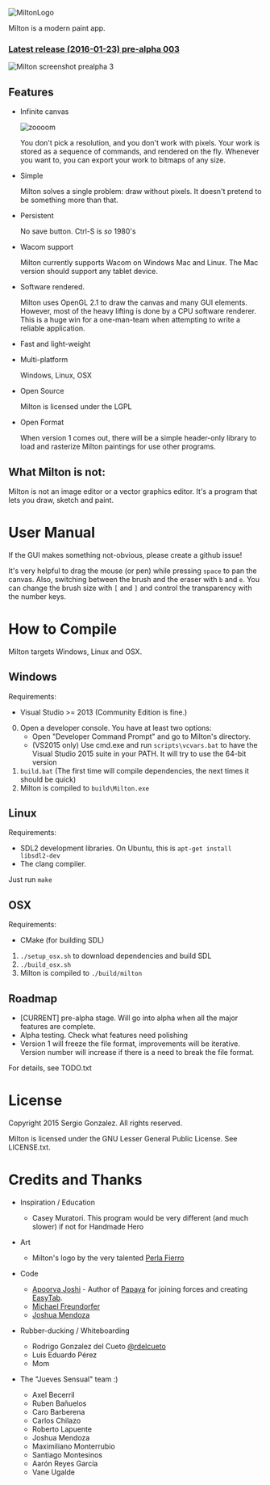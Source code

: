 ![MiltonLogo](http://i.imgur.com/hXxloIS.png)

Milton is a modern paint app.

### [Latest release (2016-01-23) pre-alpha 003](https://github.com/serge-rgb/milton/releases/tag/prealpha003)

![Milton screenshot prealpha 3](http://i.imgur.com/osBIZnO.png)

Features
--------

- Infinite canvas

    ![zoooom](http://i.imgur.com/fqOhPlr.gif)

    You don't pick a resolution, and you don't work with pixels.  Your work is
    stored as a sequence of commands, and rendered on the fly.
    Whenever you want to, you can export your work to bitmaps of any size.

- Simple

    Milton solves a single problem: draw without pixels. It doesn't pretend to be
    something more than that.

- Persistent

    No save button. Ctrl-S is *so* 1980's

- Wacom support

    Milton currently supports Wacom on Windows Mac and Linux. The Mac version
    should support any tablet device.

- Software rendered.

    Milton uses OpenGL 2.1 to draw the canvas and many GUI elements. However,
most of the heavy lifting is done by a CPU software renderer. This is a huge
win for a one-man-team when attempting to write a reliable application.

- Fast and light-weight

- Multi-platform

    Windows, Linux, OSX

- Open Source

    Milton is licensed under the LGPL

- Open Format

    When version 1 comes out, there will be a simple header-only library to
load and rasterize Milton paintings for use other programs.


What Milton is not:
-------------------

Milton is not an image editor or a vector graphics editor. It's a program that
lets you draw, sketch and paint.

User Manual
===========

If the GUI makes something not-obvious, please create a github issue!

It's very helpful to drag the mouse (or pen) while pressing `space` to pan the canvas.
Also, switching between the brush and the eraser with `b` and `e`.
You can change the brush size with `[` and `]` and control the transparency with the number keys.


How to Compile
==============

Milton targets Windows, Linux and OSX.

Windows
-------

Requirements:

- Visual Studio >= 2013 (Community Edition is fine.)

0. Open a developer console. You have at least two options:
    - Open "Developer Command Prompt" and go to Milton's directory.
    - (VS2015 only) Use cmd.exe and run `scripts\vcvars.bat` to have the Visual Studio 2015 suite in your PATH. It will try to use the 64-bit version
1. `build.bat` (The first time will compile dependencies, the next times it should be quick)
2. Milton is compiled to `build\Milton.exe`

Linux
-----

Requirements:

- SDL2 development libraries. On Ubuntu, this is `apt-get install libsdl2-dev`
- The clang compiler.

Just run `make`

OSX
---

Requirements:

- CMake (for building SDL)

1. `./setup_osx.sh` to download dependencies and build SDL
2. `./build_osx.sh`
3. Milton is compiled to `./build/milton`

Roadmap
-------

- [CURRENT] pre-alpha stage. Will go into alpha when all the major features are complete.
- Alpha testing. Check what features need polishing
- Version 1 will freeze the file format, improvements will be iterative. Version number will increase if there is a need to break the file format.

For details, see TODO.txt

License
=======

Copyright 2015 Sergio Gonzalez. All rights reserved.

Milton is licensed under the GNU Lesser General Public License. See LICENSE.txt.

Credits and Thanks
==================

* Inspiration / Education
    * Casey Muratori. This program would be very different (and much slower) if not for Handmade Hero

* Art
    * Milton's logo by the very talented [Perla Fierro](http://portafolio.eclat-studio.com/)

* Code
    * [Apoorva Joshi](http://apoorvaj.io) - Author of [Papaya](https://github.com/ApoorvaJ/Papaya) for joining forces and creating [EasyTab](https://github.com/ApoorvaJ/EasyTab).
    * [Michael Freundorfer](https://github.com/mordecai154)
    * [Joshua Mendoza](https://github.com/jomendoz)

* Rubber-ducking / Whiteboarding
    * Rodrigo Gonzalez del Cueto [@rdelcueto](https://twitter.com/rdelcueto)
    * Luis Eduardo Pérez
    * Mom

* The "Jueves Sensual" team :)
    * Axel Becerril
    * Ruben Bañuelos
    * Caro Barberena
    * Carlos Chilazo
    * Roberto Lapuente
    * Joshua Mendoza
    * Maximiliano Monterrubio
    * Santiago Montesinos
    * Aarón Reyes García
    * Vane Ugalde

